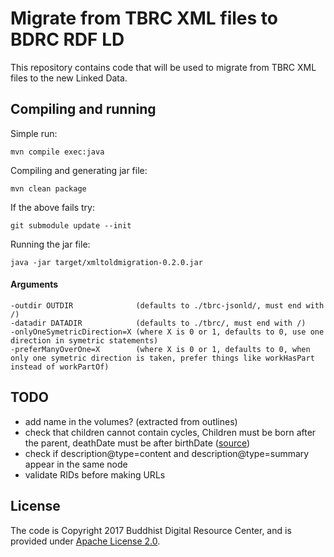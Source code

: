 # Migrate from TBRC XML files to BDRC RDF LD 

This repository contains code that will be used to migrate from TBRC XML files to the new Linked Data.

## Compiling and running

Simple run:

```
mvn compile exec:java
```

Compiling and generating jar file:

```
mvn clean package
```

If the above fails try:

```
git submodule update --init
```

Running the jar file:

```
java -jar target/xmltoldmigration-0.2.0.jar
```

#### Arguments

```
-outdir OUTDIR              (defaults to ./tbrc-jsonld/, must end with /)
-datadir DATADIR            (defaults to ./tbrc/, must end with /)
-onlyOneSymetricDirection=X (where X is 0 or 1, defaults to 0, use one direction in symetric statements)
-preferManyOverOne=X        (where X is 0 or 1, defaults to 0, when only one symetric direction is taken, prefer things like workHasPart instead of workPartOf)
```

## TODO

- add name in the volumes? (extracted from outlines)
- check that children cannot contain cycles, Children must be born after the parent, deathDate must be after birthDate ([source](https://www.w3.org/TR/shacl-ucr/#dfn-uc23))
- check if description@type=content and description@type=summary appear in the same node
- validate RIDs before making URLs

## License

The code is Copyright 2017 Buddhist Digital Resource Center, and is provided under [Apache License 2.0](LICENSE).
